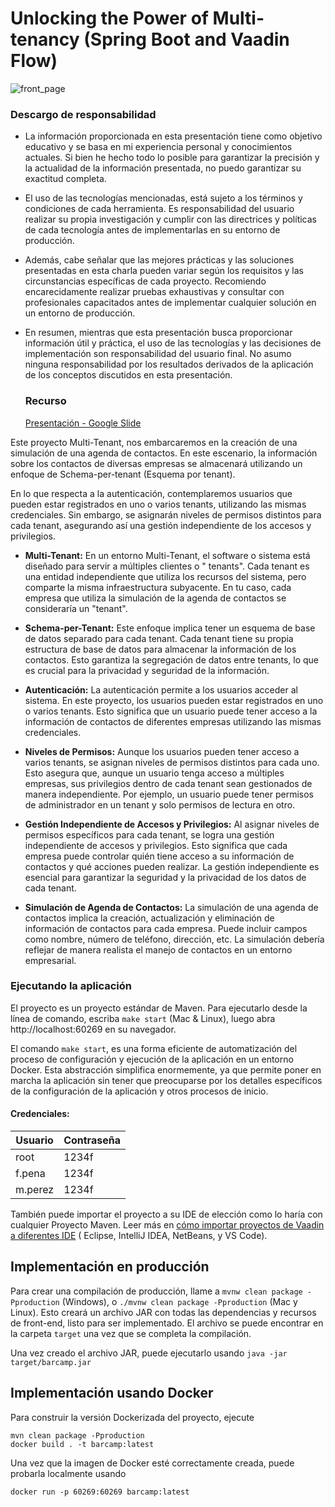 # Unlocking the Power of Multi-tenancy (Spring Boot and Vaadin Flow)

![front_page](https://github.com/fredpena/barcamp2023/assets/5680906/cdb9a7d4-4ee9-4d81-ba15-35f00882460c)

### Descargo de responsabilidad

- La información proporcionada en esta presentación tiene como objetivo educativo y se basa en mi experiencia personal y
  conocimientos actuales. Si bien he hecho todo lo posible para garantizar la precisión y la actualidad de la
  información presentada, no puedo garantizar su exactitud completa.
- El uso de las tecnologías mencionadas, está sujeto a los términos y condiciones de cada herramienta. Es
  responsabilidad del usuario realizar su propia investigación y cumplir con las directrices y políticas de cada
  tecnología antes de implementarlas en su entorno de producción.
- Además, cabe señalar que las mejores prácticas y las soluciones presentadas en esta charla pueden variar según los
  requisitos y las circunstancias específicas de cada proyecto. Recomiendo encarecidamente realizar pruebas exhaustivas
  y consultar con profesionales capacitados antes de implementar cualquier solución en un entorno de producción.
- En resumen, mientras que esta presentación busca proporcionar información útil y práctica, el uso de las tecnologías y
  las decisiones de implementación son responsabilidad del usuario final. No asumo ninguna responsabilidad por los
  resultados derivados de la aplicación de los conceptos discutidos en esta presentación.

  ### Recurso
  [Presentación - Google Slide](https://docs.google.com/presentation/d/1bTXQc0ziBKF3JNxAsh3UVhRrp2zYXvAdOZqihMEx84M/edit?usp=sharing)

Este proyecto Multi-Tenant, nos embarcaremos en la creación de una simulación de una agenda de contactos. En este
escenario, la información sobre los contactos de diversas empresas se almacenará utilizando un enfoque de
Schema-per-tenant (Esquema por tenant).

En lo que respecta a la autenticación, contemplaremos usuarios que pueden estar registrados en uno o varios tenants,
utilizando las mismas credenciales. Sin embargo, se asignarán niveles de permisos distintos para cada tenant, asegurando
así una gestión independiente de los accesos y privilegios.

- **Multi-Tenant:** En un entorno Multi-Tenant, el software o sistema está diseñado para servir a múltiples clientes o "
  tenants". Cada
  tenant es una entidad independiente que utiliza los recursos del sistema, pero comparte la misma infraestructura
  subyacente. En tu caso, cada empresa que utiliza la simulación de la agenda de contactos se consideraría un "tenant".

- **Schema-per-Tenant:** Este enfoque implica tener un esquema de base de datos separado para cada tenant. Cada tenant
  tiene su propia estructura
  de base de datos para almacenar la información de los contactos. Esto garantiza la segregación de datos entre tenants,
  lo que es crucial para la privacidad y seguridad de la información.

- **Autenticación:** La autenticación permite a los usuarios acceder al sistema. En este proyecto, los usuarios pueden
  estar registrados en
  uno o varios tenants. Esto significa que un usuario puede tener acceso a la información de contactos de diferentes
  empresas utilizando las mismas credenciales.

- **Niveles de Permisos:** Aunque los usuarios pueden tener acceso a varios tenants, se asignan niveles de permisos
  distintos para cada uno. Esto
  asegura que, aunque un usuario tenga acceso a múltiples empresas, sus privilegios dentro de cada tenant sean
  gestionados
  de manera independiente. Por ejemplo, un usuario puede tener permisos de administrador en un tenant y solo permisos de
  lectura en otro.

- **Gestión Independiente de Accesos y Privilegios:** Al asignar niveles de permisos específicos para cada tenant, se
  logra una gestión independiente de accesos y
  privilegios. Esto significa que cada empresa puede controlar quién tiene acceso a su información de contactos y qué
  acciones pueden realizar. La gestión independiente es esencial para garantizar la seguridad y la privacidad de los
  datos
  de cada tenant.

- **Simulación de Agenda de Contactos:** La simulación de una agenda de contactos implica la creación, actualización y
  eliminación de información de contactos
  para cada empresa. Puede incluir campos como nombre, número de teléfono, dirección, etc. La simulación debería
  reflejar
  de manera realista el manejo de contactos en un entorno empresarial.

### Ejecutando la aplicación

El proyecto es un proyecto estándar de Maven. Para ejecutarlo desde la línea de comando,
escriba `make start` (Mac & Linux), luego abra http://localhost:60269 en su navegador.

El comando `make start`, es una forma eficiente de automatización del proceso de configuración y ejecución
de la aplicación en un entorno Docker. Esta abstracción simplifica enormemente, ya que
permite poner en marcha la aplicación sin tener que preocuparse por los detalles específicos de la configuración de
la aplicación y otros procesos de inicio.

#### Credenciales:

| **Usuario** | **Contraseña** |
|-------------|----------------|
| root        | 1234f          | 
| f.pena      | 1234f          | 
| m.perez     | 1234f          |

También puede importar el proyecto a su IDE de elección como lo haría con cualquier
Proyecto Maven. Leer más
en [cómo importar proyectos de Vaadin a diferentes IDE](https://vaadin.com/docs/latest/guide/step-by-step/importing) (
Eclipse, IntelliJ IDEA, NetBeans, y VS Code).

## Implementación en producción

Para crear una compilación de producción, llame a `mvnw clean package -Pproduction` (Windows),
o `./mvnw clean package -Pproduction` (Mac y Linux).
Esto creará un archivo JAR con todas las dependencias y recursos de front-end,
listo para ser implementado. El archivo se puede encontrar en la carpeta `target` una vez que se completa la
compilación.

Una vez creado el archivo JAR, puede ejecutarlo usando
`java -jar target/barcamp.jar`


## Implementación usando Docker

Para construir la versión Dockerizada del proyecto, ejecute

```
mvn clean package -Pproduction
docker build . -t barcamp:latest
```

Una vez que la imagen de Docker esté correctamente creada, puede probarla localmente usando

```
docker run -p 60269:60269 barcamp:latest
```
